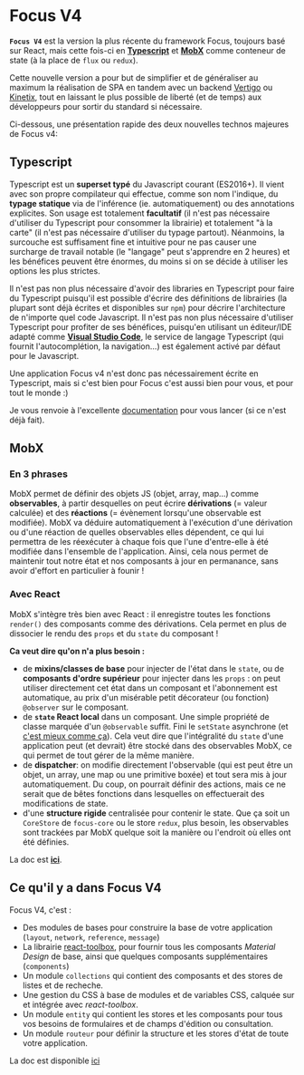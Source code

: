 # Focus V4

**`Focus V4`** est la version la plus récente du framework Focus, toujours basé sur React, mais cette fois-ci en **[Typescript](http://www.typescriptlang.org)** et **[MobX](http://mobx.js.org)** comme conteneur de state (à la place de `flux` ou `redux`).

Cette nouvelle version a pour but de simplifier et de généraliser au maximum la réalisation de SPA en tandem avec un backend [Vertigo](http://www.github.com/KleeGroup/vertigo) ou [Kinetix](http://www.github.com/KleeGroup/kinetix), tout en laissant le plus possible de liberté (et de temps) aux développeurs pour sortir du standard si nécessaire.

Ci-dessous, une présentation rapide des deux nouvelles technos majeures de Focus v4:

## Typescript

Typescript est un **superset typé** du Javascript courant (ES2016+). Il vient avec son propre compilateur qui effectue, comme son nom l'indique, du **typage statique** via de l'inférence (ie. automatiquement) ou des annotations explicites. Son usage est totalement **facultatif** (il n'est pas nécessaire d'utiliser du Typescript pour consommer la librairie) et totalement "à la carte" (il n'est pas nécessaire d'utiliser du typage partout). Néanmoins, la surcouche est suffisament fine et intuitive pour ne pas causer une surcharge de travail notable (le "langage" peut s'apprendre en 2 heures) et les bénéfices peuvent être énormes, du moins si on se décide à utiliser les options les plus strictes.

Il n'est pas non plus nécessaire d'avoir des libraries en Typescript pour faire du Typescript puisqu'il est possible d'écrire des définitions de librairies (la plupart sont déjà écrites et disponibles sur `npm`) pour décrire l'architecture de n'importe quel code Javascript. Il n'est pas non plus nécessaire d'utiliser Typescript pour profiter de ses bénéfices, puisqu'en utilisant un éditeur/IDE adapté comme **[Visual Studio Code](http://code.visualstudio.com)**, le service de langage Typescript (qui fournit l'autocomplétion, la navigation...) est également activé par défaut pour le Javascript.

Une application Focus v4 n'est donc pas nécessairement écrite en Typescript, mais si c'est bien pour Focus c'est aussi bien pour vous, et pour tout le monde :)

Je vous renvoie à l'excellente [documentation](http://www.typescriptlang.org/docs/tutorial.html) pour vous lancer (si ce n'est déjà fait).

## MobX

### En 3 phrases

MobX permet de définir des objets JS (objet, array, map...) comme **observables**, à partir desquelles on peut écrire **dérivations** (= valeur calculée) et des **réactions** (= évènement lorsqu'une observable est modifiée). MobX va déduire automatiquement à l'exécution d'une dérivation ou d'une réaction de quelles observables elles dépendent, ce qui lui permettra de les réexécuter à chaque fois que l'une d'entre-elle à été modifiée dans l'ensemble de l'application. Ainsi, cela nous permet de maintenir tout notre état et nos composants à jour en permanance, sans avoir d'effort en particulier à founir !

### Avec React

MobX s'intègre très bien avec React : il enregistre toutes les fonctions `render()` des composants comme des dérivations. Cela permet en plus de dissocier le rendu des `props` et du `state` du composant !

**Ca veut dire qu'on n'a plus besoin :**

-   de **mixins/classes de base** pour injecter de l'état dans le `state`, ou de **composants d'ordre supérieur** pour injecter dans les `props` : on peut utiliser directement cet état dans un composant et l'abonnement est automatique, au prix d'un misérable petit décorateur (ou fonction) `@observer` sur le composant.
-   de **`state` React local** dans un composant. Une simple propriété de classe marquée d'un `@observable` suffit. Fini le `setState` asynchrone (et [c'est mieux comme ça](https://medium.com/@mweststrate/3-reasons-why-i-stopped-using-react-setstate-ab73fc67a42e#.97vfrg1k0)). Cela veut dire que l'intégralité du `state` d'une application peut (et devrait) être stocké dans des observables MobX, ce qui permet de tout gérer de la même manière.
-   de **dispatcher**: on modifie directement l'observable (qui est peut être un objet, un array, une map ou une primitive boxée) et tout sera mis à jour automatiquement. Du coup, on pourrait définir des actions, mais ce ne serait que de bêtes fonctions dans lesquelles on effectuerait des modifications de state.
-   d'une **structure rigide** centralisée pour contenir le state. Que ça soit un `CoreStore` de `focus-core` ou le store `redux`, plus besoin, les observables sont trackées par MobX quelque soit la manière ou l'endroit où elles ont été définies.

La doc est **[ici](http://mobx.js.org)**.

## Ce qu'il y a dans Focus V4

Focus V4, c'est :

-   Des modules de bases pour construire la base de votre application (`layout`, `network`, `reference`, `message`)
-   La librairie [react-toolbox](http://www.react-toolbox.io), pour fournir tous les composants _Material Design_ de base, ainsi que quelques composants supplémentaires (`components`)
-   Un module `collections` qui contient des composants et des stores de listes et de recheche.
-   Une gestion du CSS à base de modules et de variables CSS, calquée sur et intégrée avec _react-toolbox_.
-   Un module `entity` qui contient les stores et les composants pour tous vos besoins de formulaires et de champs d'édition ou consultation.
-   Un module `routeur` pour définir la structure et les stores d'état de toute votre application.

La doc est disponible [ici](src)
